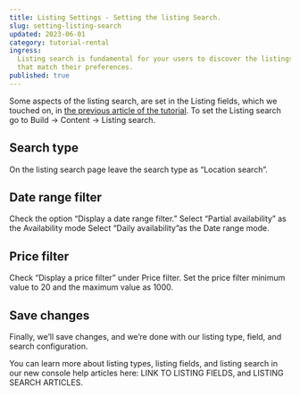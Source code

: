 ```yaml
---
title: Listing Settings - Setting the listing Search.
slug: setting-listing-search
updated: 2023-06-01
category: tutorial-rental
ingress:
  Listing search is fundamental for your users to discover the listings
  that match their preferences.
published: true
---
```


Some aspects of the listing search, are set in the Listing fields, which
we touched on, in [the previous article of the tutorial](www.sharetribe.com/docs/pilot-day-guides/creating-listing-fields). To set the Listing search go to Build → Content →
Listing search.

## Search type

On the listing search page leave the search type as “Location search”.

## Date range filter

Check the option “Display a date range filter.” Select “Partial
availability” as the Availability mode Select “Daily availability”as the
Date range mode.

## Price filter

Check “Display a price filter” under Price filter. Set the price filter
minimum value to 20 and the maximum value as 1000.

## Save changes

Finally, we’ll save changes, and we’re done with our listing type,
field, and search configuration.

You can learn more about listing types, listing fields, and listing
search in our new console help articles here: LINK TO LISTING FIELDS,  and
LISTING SEARCH ARTICLES.

